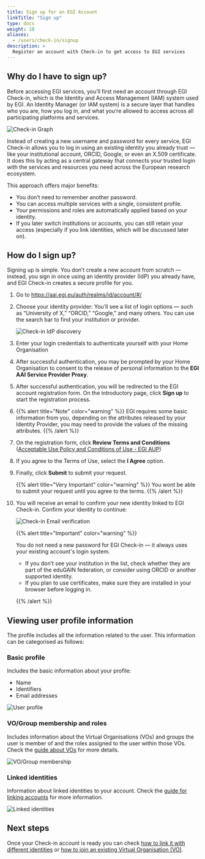 ```yaml
---
title: Sign up for an EGI Account
linkTitle: "Sign up"
type: docs
weight: 10
aliases:
  - /users/check-in/signup
description: >
  Register an account with Check-in to get access to EGI services
---
```


## Why do I have to sign up?

Before accessing EGI services, you’ll first need an account through EGI
Check-in, which is the Identity and Access Management (IAM) system used by EGI.
An Identity Manager (or IAM system) is a secure layer that handles who you are,
how you log in, and what you’re allowed to access across all participating
platforms and services.

![Check-in Graph](./check-in-graph.png)

Instead of creating a new username and password for every service, EGI Check-in
allows you to log in using an existing identity you already trust — like your
institutional account, ORCID, Google, or even an X.509 certificate. It does this
by acting as a central gateway that connects your trusted login with the
services and resources you need across the European research ecosystem.

This approach offers major benefits:

- You don’t need to remember another password.
- You can access multiple services with a single, consistent profile.
- Your permissions and roles are automatically applied based on your identity.
- If you later switch institutions or accounts, you can still retain your access
  (especially if you link identities, which will be discussed later on).

## How do I sign up?

Signing up is simple. You don’t create a new account from scratch — instead, you
sign in once using an identity provider (IdP) you already have, and EGI Check-in
creates a secure profile for you.

1. Go to https://aai.egi.eu/auth/realms/id/account/#/
2. Choose your identity provider: You’ll see a list of login options — such as
   “University of X,” “ORCID,” “Google,” and many others. You can use the search
   bar to find your institution or provider.

   ![Check-in IdP discovery](./check-in-idp-discovery.png)

3. Enter your login credentials to authenticate yourself with your Home
   Organisation

4. After successful authentication, you may be prompted by your Home
   Organisation to consent to the release of personal information to the **EGI
   AAI Service Provider Proxy**.

5. After successful authentication, you will be redirected to the EGI account
   registration form. On the introductory page, click **Sign up** to start the
   registration process.

6. {{% alert title="Note" color="warning" %}} EGI requires some basic
   information from you, depending on the attributes released by your Identity
   Provider, you may need to provide the values of the missing attributes.
   {{% /alert %}}

7. On the registration form, click **Review Terms and Conditions**
   ([Acceptable Use Policy and Conditions of Use - EGI AUP](https://aai.egi.eu/auth/realms/id/theme-info/terms-of-use))

8. If you agree to the Terms of Use, select the **I Agree** option.

9. Finally, click **Submit** to submit your request.

   {{% alert title="Very Important" color="warning" %}} You wont be able to
   submit your request until you agree to the terms. {{% /alert %}}

10. You will receive an email to confirm your new identity linked to EGI
    Check-in. Confirm your identity to continue:

    ![Check-in Email verification](./check-in-email-verification.png)

    {{% alert title="Important" color="warning" %}}

    You do not need a new password for EGI Check-in — it always uses your existing
    account's login system.

    - If you don’t see your institution in the list, check whether they are part of
      the eduGAIN federation, or consider using ORCID or another supported identity.
    - If you plan to use certificates, make sure they are installed in your browser
      before logging in.

    {{% /alert %}}

## Viewing user profile information

The profile includes all the information related to the user. This information
can be categorised as follows:

### Basic profile

Includes the basic information about your profile:

- Name
- Identifiers
- Email addresses

![User profile](./check-in-profile-basic.png)

### VO/Group membership and roles

Includes information about the Virtual Organisations (VOs) and groups the user
is member of and the roles assigned to the user within those VOs. Check the
[guide about VOs](../vos) for more details.

![VO/Group membership](./check-in-profile-vos.png)

### Linked identities

Information about linked identities to your account. Check the
[guide for linking accounts](../linking) for more information.

![Linked identities](./check-in-profile-linked.png)

## Next steps

Once your Check-in account is ready you can check
[how to link it with different identities](../linking) or
[how to join an existing Virtual Organisation (VO)](../vos/#how-to-join-a-virtual-organisation).
